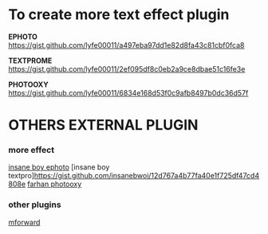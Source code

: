 # To create more text effect plugin 
**EPHOTO**
https://gist.github.com/lyfe00011/a497eba97dd1e82d8fa43c81cbf0fca8

**TEXTPROME**
https://gist.github.com/lyfe00011/2ef095df8c0eb2a9ce8dbae51c16fe3e

**PHOTOOXY**
https://gist.github.com/lyfe00011/6834e168d53f0c9afb8497b0dc36d57f

# OTHERS EXTERNAL PLUGIN

### more effect 
[insane boy ephoto](https://gist.github.com/insanebwoi/ecc94966e4196565a6a87f355fa4c763)
[insane boy textpro]https://gist.github.com/insanebwoi/12d767a4b77fa40e1f725df47cd4808e
[farhan photooxy](https://gist.github.com/farhan-dqz/935ced7e551df63e0bbd7fbe3ecd3535)

### other plugins
[mforward](https://gist.github.com/lyfe00011/467a2e45f4e36b8bb4782ee8da573ca0)